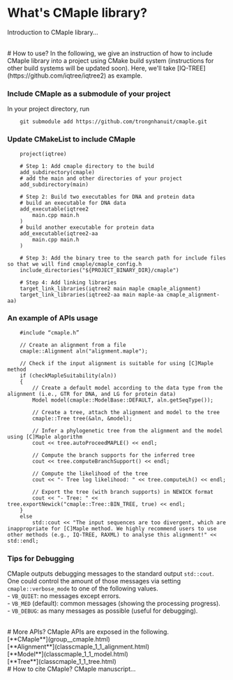 # What's CMaple library?

Introduction to CMaple library...


<br>
# How to use?
In the following, we give an instruction of how to include CMaple library into a project using CMake build system (instructions for other build systems will be updated soon). Here, we'll take [IQ-TREE](https://github.com/iqtree/iqtree2) as example.

### Include CMaple as a submodule of your project

In your project directory, run
    	
    	git submodule add https://github.com/trongnhanuit/cmaple.git
    	
   
### Update CMakeList to include CMaple

    	project(iqtree)
    	
    	# Step 1: Add cmaple directory to the build
    	add_subdirectory(cmaple)
    	# add the main and other directories of your project
    	add_subdirectory(main)
    	
    	# Step 2: Build two executables for DNA and protein data
    	# build an executable for DNA data
    	add_executable(iqtree2
			main.cpp main.h
		)
		# build another executable for protein data
    	add_executable(iqtree2-aa
			main.cpp main.h
		)
		
    	# Step 3: Add the binary tree to the search path for include files so that we will find cmaple/cmaple_config.h
    	include_directories("${PROJECT_BINARY_DIR}/cmaple")
    	
    	# Step 4: Add linking libraries
    	target_link_libraries(iqtree2 main maple cmaple_alignment)
    	target_link_libraries(iqtree2-aa main maple-aa cmaple_alignment-aa)

### An example of APIs usage

    	#include “cmaple.h”
    	
    	// Create an alignment from a file
    	cmaple::Alignment aln("alignment.maple");
    	
    	// Check if the input alignment is suitable for using [C]Maple method
    	if (checkMapleSuitability(aln))
    	{
    		// Create a default model according to the data type from the alignment (i.e., GTR for DNA, and LG for protein data)
    		Model model(cmaple::ModelBase::DEFAULT, aln.getSeqType());
    	
    		// Create a tree, attach the alignment and model to the tree
    		cmaple::Tree tree(&aln, &model);
    	
    		// Infer a phylogenetic tree from the alignment and the model using [C]Maple algorithm
    		cout << tree.autoProceedMAPLE() << endl;
    	
    		// Compute the branch supports for the inferred tree
    		cout << tree.computeBranchSupport() << endl;
    	
    		// Compute the likelihood of the tree
    		cout << "- Tree log likelihood: " << tree.computeLh() << endl;
    	
    		// Export the tree (with branch supports) in NEWICK format
    		cout << "- Tree: " << tree.exportNewick("cmaple::Tree::BIN_TREE, true) << endl;
    	}
    	else
    		std::cout << "The input sequences are too divergent, which are inappropriate for [C]Maple method. We highly recommend users to use other methods (e.g., IQ-TREE, RAXML) to analyse this alignment!" << std::endl;

### Tips for Debugging
CMaple outputs debugging messages to the standard output `std::cout`. One could control the amount of those messages via setting `cmaple::verbose_mode` to one of the following values.
<br> - `VB_QUIET`: no messages except errors.
<br> - `VB_MED` (default): common messages (showing the processing progress).
<br> - `VB_DEBUG`: as many messages as possible (useful for debugging).


<br>
# More APIs?
CMaple APIs are exposed in the following.
<br>[**CMaple**](group__cmaple.html)
<br>[**Alignment**](classcmaple_1_1_alignment.html)
<br>[**Model**](classcmaple_1_1_model.html)
<br>[**Tree**](classcmaple_1_1_tree.html)


<br>
# How to cite CMaple?
CMaple manuscript...


